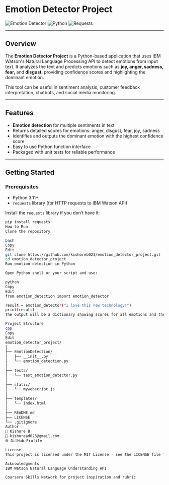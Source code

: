 # Emotion Detector Project

![Emotion Detector](https://img.shields.io/badge/status-completed-brightgreen)
![Python](https://img.shields.io/badge/python-3.11-blue)
![Requests](https://img.shields.io/badge/library-requests-yellow)

---

## Overview

The **Emotion Detector Project** is a Python-based application that uses IBM Watson's Natural Language Processing API to detect emotions from input text. It analyzes the text and predicts emotions such as **joy, anger, sadness, fear,** and **disgust**, providing confidence scores and highlighting the dominant emotion.

This tool can be useful in sentiment analysis, customer feedback interpretation, chatbots, and social media monitoring.

---

## Features

- **Emotion detection** for multiple sentiments in text
- Returns detailed scores for emotions: anger, disgust, fear, joy, sadness
- Identifies and outputs the dominant emotion with the highest confidence score
- Easy to use Python function interface
- Packaged with unit tests for reliable performance

---

## Getting Started

### Prerequisites

- Python 3.11+
- `requests` library (for HTTP requests to IBM Watson API)

Install the `requests` library if you don’t have it:

```bash
pip install requests
How to Run
Clone the repository

bash
Copy
Edit
git clone https://github.com/kishoreb023/emotion_detector_project.git
cd emotion_detector_project
Run emotion detection in Python

Open Python shell or your script and use:

python
Copy
Edit
from emotion_detection import emotion_detector

result = emotion_detector("I love this new technology!")
print(result)
The output will be a dictionary showing scores for all emotions and the dominant emotion.

Project Structure
cpp
Copy
Edit
emotion_detector_project/
│
├── EmotionDetection/
│   ├── __init__.py
│   └── emotion_detection.py
│
├── tests/
│   └── test_emotion_detector.py
│
├── static/
│   └── mywebscript.js
│
├── templates/
│   └── index.html
│
├── README.md
├── LICENSE
└── .gitignore
Author
👤 Kishore B
📧 kishoread023@gmail.com
🌐 GitHub Profile

License
This project is licensed under the MIT License - see the LICENSE file for details.

Acknowledgments
IBM Watson Natural Language Understanding API

Coursera Skills Network for project inspiration and rubric
